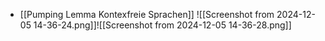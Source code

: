 - [[Pumping Lemma Kontexfreie Sprachen]]
![[Screenshot from 2024-12-05 14-36-24.png]]![[Screenshot from 2024-12-05 14-36-28.png]]